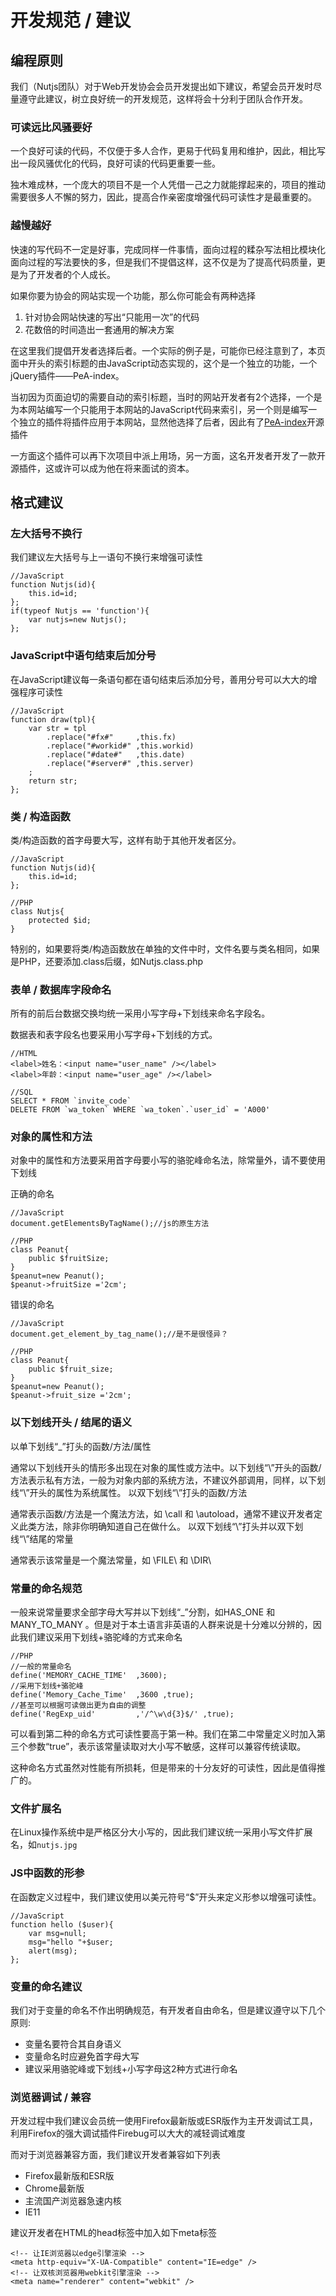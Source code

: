 # 开发规范 / 建议

## 编程原则

我们（Nutjs团队）对于Web开发协会会员开发提出如下建议，希望会员开发时尽量遵守此建议，树立良好统一的开发规范，这样将会十分利于团队合作开发。

### 可读远比风骚要好

一个良好可读的代码，不仅便于多人合作，更易于代码复用和维护，因此，相比写出一段风骚优化的代码，良好可读的代码更重要一些。

独木难成林，一个庞大的项目不是一个人凭借一己之力就能撑起来的，项目的推动需要很多人不懈的努力，因此，提高合作亲密度增强代码可读性才是最重要的。

### 越慢越好

快速的写代码不一定是好事，完成同样一件事情，面向过程的糅杂写法相比模块化面向过程的写法要快的多，但是我们不提倡这样，这不仅是为了提高代码质量，更是为了开发者的个人成长。

如果你要为协会的网站实现一个功能，那么你可能会有两种选择

1. 针对协会网站快速的写出“只能用一次”的代码
2. 花数倍的时间造出一套通用的解决方案

在这里我们提倡开发者选择后者。一个实际的例子是，可能你已经注意到了，本页面中开头的索引标题的由JavaScript动态实现的，这个是一个独立的功能，一个jQuery插件——PeA-index。

当初因为页面迫切的需要自动的索引标题，当时的网站开发者有2个选择，一个是为本网站编写一个只能用于本网站的JavaScript代码来索引，另一个则是编写一个独立的插件将插件应用于本网站，显然他选择了后者，因此有了[PeA-index](https://github.com/pea3nut/PeA-index)开源插件

一方面这个插件可以再下次项目中派上用场，另一方面，这名开发者开发了一款开源插件，这或许可以成为他在将来面试的资本。

## 格式建议

### 左大括号不换行

我们建议左大括号与上一语句不换行来增强可读性

    //JavaScript
    function Nutjs(id){
        this.id=id;
    };
    if(typeof Nutjs == 'function'){
        var nutjs=new Nutjs();
    };

### JavaScript中语句结束后加分号

在JavaScript建议每一条语句都在语句结束后添加分号，善用分号可以大大的增强程序可读性

    //JavaScript
    function draw(tpl){
        var str = tpl
            .replace("#fx#"     ,this.fx)
            .replace("#workid#" ,this.workid)
            .replace("#date#"   ,this.date)
            .replace("#server#" ,this.server)
        ;
        return str;
    };

### 类 / 构造函数

类/构造函数的首字母要大写，这样有助于其他开发者区分。

    //JavaScript
    function Nutjs(id){
        this.id=id;
    };

    //PHP
    class Nutjs{
        protected $id;
    }

特别的，如果要将类/构造函数放在单独的文件中时，文件名要与类名相同，如果是PHP，还要添加.class后缀，如Nutjs.class.php


### 表单 / 数据库字段命名

所有的前后台数据交换均统一采用小写字母+下划线来命名字段名。

数据表和表字段名也要采用小写字母+下划线的方式。

    //HTML
    <label>姓名：<input name="user_name" /></label>
    <label>年龄：<input name="user_age" /></label>

    //SQL
    SELECT * FROM `invite_code`
    DELETE FROM `wa_token` WHERE `wa_token`.`user_id` = 'A000'

### 对象的属性和方法

对象中的属性和方法要采用首字母要小写的骆驼峰命名法，除常量外，请不要使用下划线

正确的命名

    //JavaScript
    document.getElementsByTagName();//js的原生方法

    //PHP
    class Peanut{
        public $fruitSize;
    }
    $peanut=new Peanut();
    $peanut->fruitSize ='2cm';

错误的命名

    //JavaScript
    document.get_element_by_tag_name();//是不是很怪异？

    //PHP
    class Peanut{
        public $fruit_size;
    }
    $peanut=new Peanut();
    $peanut->fruit_size ='2cm';

### 以下划线开头 / 结尾的语义

以单下划线“_”打头的函数/方法/属性

通常以下划线开头的情形多出现在对象的属性或方法中。以下划线“\”开头的函数/方法表示私有方法，一般为对象内部的系统方法，不建议外部调用，同样，以下划线“\”开头的属性为系统属性。
以双下划线“\\”打头的函数/方法

通常表示函数/方法是一个魔法方法，如 \\call 和 \\autoload，通常不建议开发者定义此类方法，除非你明确知道自己在做什么。
以双下划线“\\”打头并以双下划线“\\”结尾的常量

通常表示该常量是一个魔法常量，如 \\FILE\\ 和 \\DIR\\

### 常量的命名规范

一般来说常量要求全部字母大写并以下划线“_”分割，如HAS_ONE 和 MANY_TO_MANY 。但是对于本土语言非英语的人群来说是十分难以分辨的，因此我们建议采用下划线+骆驼峰的方式来命名

    //PHP
    //一般的常量命名
    define('MEMORY_CACHE_TIME'  ,3600);
    //采用下划线+骆驼峰
    define('Memory_Cache_Time'  ,3600 ,true);
    //甚至可以根据可读做出更为自由的调整
    define('RegExp_uid'         ,'/^\w\d{3}$/' ,true);

可以看到第二种的命名方式可读性要高于第一种。我们在第二中常量定义时加入第三个参数“true”，表示该常量读取对大小写不敏感，这样可以兼容传统读取。

这种命名方式虽然对性能有所损耗，但是带来的十分友好的可读性，因此是值得推广的。

### 文件扩展名

在Linux操作系统中是严格区分大小写的，因此我们建议统一采用小写文件扩展名，如`nutjs.jpg`

### JS中函数的形参

在函数定义过程中，我们建议使用以美元符号“$”开头来定义形参以增强可读性。

    //JavaScript
    function hello ($user){
        var msg=null;
        msg="hello "+$user;
        alert(msg);
    };

### 变量的命名建议

我们对于变量的命名不作出明确规范，有开发者自由命名，但是建议遵守以下几个原则:

- 变量名要符合其自身语义
- 变量命名时应避免首字母大写
- 建议采用骆驼峰或下划线+小写字母这2种方式进行命名

### 浏览器调试 / 兼容

开发过程中我们建议会员统一使用Firefox最新版或ESR版作为主开发调试工具，利用Firefox的强大调试插件Firebug可以大大的减轻调试难度

而对于浏览器兼容方面，我们建议开发者兼容如下列表

- Firefox最新版和ESR版
- Chrome最新版
- 主流国产浏览器急速内核
- IE11

建议开发者在HTML的head标签中加入如下meta标签

    <!-- 让IE浏览器以edge引擎渲染 -->
    <meta http-equiv="X-UA-Compatible" content="IE=edge" />
    <!-- 让双核浏览器用webkit引擎渲染 -->
    <meta name="renderer" content="webkit" />

